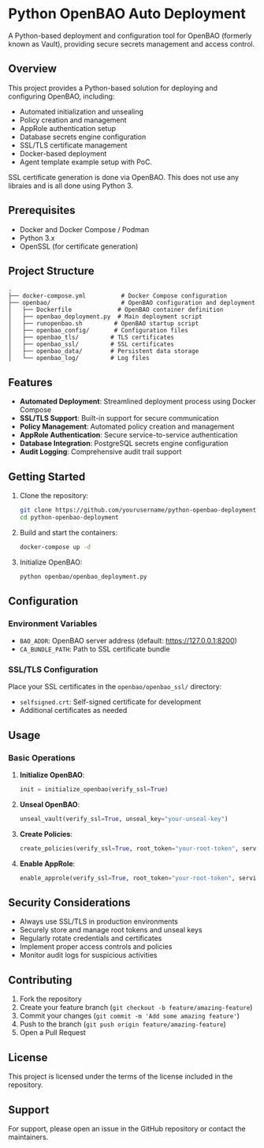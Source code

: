 # Python OpenBAO Auto Deployment

A Python-based deployment and configuration tool for OpenBAO (formerly known as Vault), providing secure secrets management and access control.

## Overview

This project provides a Python-based solution for deploying and configuring OpenBAO, including:
- Automated initialization and unsealing
- Policy creation and management
- AppRole authentication setup
- Database secrets engine configuration
- SSL/TLS certificate management
- Docker-based deployment
- Agent template example setup with PoC.

SSL certificate generation is done via OpenBAO.
This does not use any libraies and is all done using Python 3.

## Prerequisites

- Docker and Docker Compose / Podman
- Python 3.x
- OpenSSL (for certificate generation)

## Project Structure

```
.
├── docker-compose.yml          # Docker Compose configuration
├── openbao/                    # OpenBAO configuration and deployment
│   ├── Dockerfile             # OpenBAO container definition
│   ├── openbao_deployment.py  # Main deployment script
│   ├── runopenbao.sh         # OpenBAO startup script
│   ├── openbao_config/       # Configuration files
│   ├── openbao_tls/         # TLS certificates
│   ├── openbao_ssl/         # SSL certificates
│   ├── openbao_data/        # Persistent data storage
│   └── openbao_log/         # Log files
```

## Features

- **Automated Deployment**: Streamlined deployment process using Docker Compose
- **SSL/TLS Support**: Built-in support for secure communication
- **Policy Management**: Automated policy creation and management
- **AppRole Authentication**: Secure service-to-service authentication
- **Database Integration**: PostgreSQL secrets engine configuration
- **Audit Logging**: Comprehensive audit trail support

## Getting Started

1. Clone the repository:
   ```bash
   git clone https://github.com/yourusername/python-openbao-deployment.git
   cd python-openbao-deployment
   ```

2. Build and start the containers:
   ```bash
   docker-compose up -d
   ```

3. Initialize OpenBAO:
   ```bash
   python openbao/openbao_deployment.py
   ```

## Configuration

### Environment Variables

- `BAO_ADDR`: OpenBAO server address (default: https://127.0.0.1:8200)
- `CA_BUNDLE_PATH`: Path to SSL certificate bundle

### SSL/TLS Configuration

Place your SSL certificates in the `openbao/openbao_ssl/` directory:
- `selfsigned.crt`: Self-signed certificate for development
- Additional certificates as needed

## Usage

### Basic Operations

1. **Initialize OpenBAO**:
   ```python
   init = initialize_openbao(verify_ssl=True)
   ```

2. **Unseal OpenBAO**:
   ```python
   unseal_vault(verify_ssl=True, unseal_key="your-unseal-key")
   ```

3. **Create Policies**:
   ```python
   create_policies(verify_ssl=True, root_token="your-root-token", service="service-name")
   ```

4. **Enable AppRole**:
   ```python
   enable_approle(verify_ssl=True, root_token="your-root-token", service="service-name")
   ```

## Security Considerations

- Always use SSL/TLS in production environments
- Securely store and manage root tokens and unseal keys
- Regularly rotate credentials and certificates
- Implement proper access controls and policies
- Monitor audit logs for suspicious activities

## Contributing

1. Fork the repository
2. Create your feature branch (`git checkout -b feature/amazing-feature`)
3. Commit your changes (`git commit -m 'Add some amazing feature'`)
4. Push to the branch (`git push origin feature/amazing-feature`)
5. Open a Pull Request

## License

This project is licensed under the terms of the license included in the repository.

## Support

For support, please open an issue in the GitHub repository or contact the maintainers.
